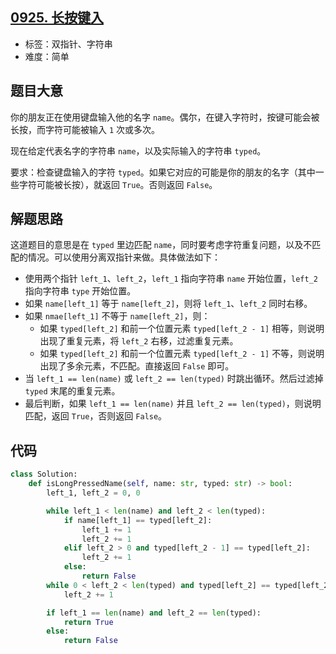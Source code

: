 ## [0925. 长按键入](https://leetcode-cn.com/problems/long-pressed-name/)

- 标签：双指针、字符串
- 难度：简单

## 题目大意

你的朋友正在使用键盘输入他的名字 `name`。偶尔，在键入字符时，按键可能会被长按，而字符可能被输入 `1` 次或多次。

现在给定代表名字的字符串 `name`，以及实际输入的字符串 `typed`。

要求：检查键盘输入的字符 `typed`。如果它对应的可能是你的朋友的名字（其中一些字符可能被长按），就返回 `True`。否则返回 `False`。

## 解题思路

这道题目的意思是在 `typed` 里边匹配 `name`，同时要考虑字符重复问题，以及不匹配的情况。可以使用分离双指针来做。具体做法如下：

- 使用两个指针 `left_1`、`left_2`，`left_1` 指向字符串 `name` 开始位置，`left_2` 指向字符串 `type` 开始位置。
- 如果 `name[left_1]` 等于 `name[left_2]`，则将 `left_1`、`left_2` 同时右移。
- 如果 `nmae[left_1]` 不等于 `name[left_2]`，则：
  - 如果 `typed[left_2]` 和前一个位置元素 `typed[left_2 - 1]` 相等，则说明出现了重复元素，将 `left_2` 右移，过滤重复元素。
  - 如果 `typed[left_2]` 和前一个位置元素 `typed[left_2 - 1]` 不等，则说明出现了多余元素，不匹配。直接返回 `False` 即可。
- 当 `left_1 == len(name)` 或 `left_2 == len(typed)` 时跳出循环。然后过滤掉 `typed` 末尾的重复元素。
- 最后判断，如果 `left_1 == len(name)` 并且 `left_2 == len(typed)`，则说明匹配，返回 `True`，否则返回 `False`。

## 代码

```Python
class Solution:
    def isLongPressedName(self, name: str, typed: str) -> bool:
        left_1, left_2 = 0, 0

        while left_1 < len(name) and left_2 < len(typed):
            if name[left_1] == typed[left_2]:
                left_1 += 1
                left_2 += 1
            elif left_2 > 0 and typed[left_2 - 1] == typed[left_2]:
                left_2 += 1
            else:
                return False
        while 0 < left_2 < len(typed) and typed[left_2] == typed[left_2 - 1]:
            left_2 += 1

        if left_1 == len(name) and left_2 == len(typed):
            return True
        else:
            return False
```

